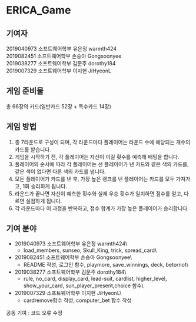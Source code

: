 # ERICA_Game

## 기여자
2019040973 소프트웨어학부 유은정 warmth424\
2019082451 소프트웨어학부 손승아 Gongsoonyee\
2019038277 소프트웨어학부 김문주 dorothy184\
2019007329 소프트웨어학부 이지현 JiHyeonL

## 게임 준비물
총 66장의 카드(일반카드 52장 + 특수카드 14장)


## 게임 방법
1. 총 7라운드로 구성이 되며, 각 라운드마다 플레이어는 라운드 수에 해당되는 개수의 카드를 받습니다.
2. 게임을 시작하기 전, 각 플레이어는 자신이 이길 횟수를 예측해 배팅을 합니다.
3. 플레이어의 순서에 따라 각 플레이어는 선 플레이어가 낸 카드와 같은 색의 카드를, 같은 색이 없다면 다른 색의 카드를 냅니다.
4. 모든 플레이어가 카드를 낸 후, 가장 높은 랭크를 낸 플레이어는 카드를 모두 가져가고, 1회 승리하게 됩니다.
5. 라운드가 끝나면 자신이 예측한 횟수와 실제 우승 횟수가 일치하면 점수를 얻고, 다르면 실점하게 됩니다.
6. 각 라운드마다 이 과정을 반복하고, 점수 합계가 가장 높은 플레이어가 승리합니다.


## 기여 분야
* 2019040973 소프트웨어학부 유은정 warmth424\
  * load_members, sunseo, Skull_King, trick, spread_card\
* 2019082451 소프트웨어학부 손승아 Gongsoonyee\
  * README 작성, 로그인 함수, playmore, save_winnings, deck, betornot\
* 2019038277 소프트웨어학부 김문주 dorothy184\
  * rule, no_card, display_card, lead-suit, cardlist, higher_level, show_your_card, sun_player_present,choice 함수\
* 2019007329 소프트웨어학부 이지현 JiHyeonL\
  * cardremove함수 작성, computer_bet 함수 작성

공동 기여 : 코드 오류 수정
